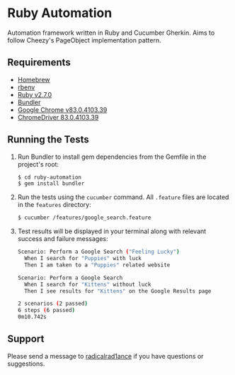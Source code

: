 # Ruby Automation
Automation framework written in Ruby and Cucumber Gherkin. Aims to follow Cheezy's PageObject implementation pattern.

## Requirements
* [Homebrew](https://brew.sh/)
* [rbenv](https://github.com/rbenv/rbenv)
* [Ruby v2.7.0](https://www.ruby-lang.org/en/downloads/)
* [Bundler](https://bundler.io/)
* [Google Chrome v83.0.4103.39](https://www.google.com/chrome/)
* [ChromeDriver 83.0.4103.39](https://chromedriver.chromium.org/downloads)

## Running the Tests    
1. Run Bundler to install gem dependencies from the Gemfile in the project's root:

    ~~~ sh
    $ cd ruby-automation
    $ gem install bundler
    ~~~

2. Run the tests using the `cucumber` command. All `.feature` files are located in the `features` directory:

    ~~~ sh
    $ cucumber /features/google_search.feature
    ~~~

3. Test results will be displayed in your terminal along with relevant success and failure messages:

    ~~~ sh
    Scenario: Perform a Google Search ("Feeling Lucky")
      When I search for "Puppies" with luck
      Then I am taken to a "Puppies" related website

    Scenario: Perform a Google Search
      When I search for "Kittens" without luck
      Then I see results for "Kittens" on the Google Results page

    2 scenarios (2 passed)
    6 steps (6 passed)
    0m10.742s
    ~~~

## Support
Please send a message to [radicalrad1ance](https://github.com/radicalrad1ance/) if you have questions or suggestions.
